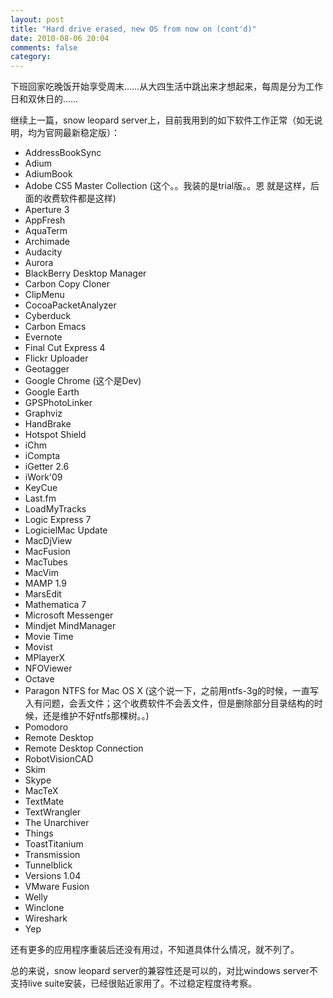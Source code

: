 ```yaml
---
layout: post
title: "Hard drive erased, new OS from now on (cont'd)"
date: 2010-08-06 20:04
comments: false
category: 
---
```

    

下班回家吃晚饭开始享受周末……从大四生活中跳出来才想起来，每周是分为工作日和双休日的……

继续上一篇，snow leopard server上，目前我用到的如下软件工作正常（如无说明，均为官网最新稳定版）：

  * AddressBookSync  
  * Adium  
  * AdiumBook  
  * Adobe CS5 Master Collection (这个。。我装的是trial版。。恩 就是这样，后面的收费软件都是这样)  
  * Aperture 3  
  * AppFresh  
  * AquaTerm  
  * Archimade  
  * Audacity  
  * Aurora  
  * BlackBerry Desktop Manager  
  * Carbon Copy Cloner  
  * ClipMenu  
  * CocoaPacketAnalyzer  
  * Cyberduck  
  * Carbon Emacs  
  * Evernote  
  * Final Cut Express 4  
  * Flickr Uploader  
  * Geotagger  
  * Google Chrome (这个是Dev)  
  * Google Earth  
  * GPSPhotoLinker  
  * Graphviz  
  * HandBrake  
  * Hotspot Shield  
  * iChm  
  * iCompta  
  * iGetter 2.6  
  * iWork'09  
  * KeyCue  
  * Last.fm  
  * LoadMyTracks  
  * Logic Express 7  
  * LogicielMac Update  
  * MacDjView  
  * MacFusion  
  * MacTubes  
  * MacVim  
  * MAMP 1.9  
  * MarsEdit  
  * Mathematica 7  
  * Microsoft Messenger  
  * Mindjet MindManager  
  * Movie Time  
  * Movist  
  * MPlayerX  
  * NFOViewer  
  * Octave  
  * Paragon NTFS for Mac OS X (这个说一下，之前用ntfs-3g的时候，一直写入有问题，会丢文件；这个收费软件不会丢文件，但是删除部分目录结构的时候，还是维护不好ntfs那棵树。。)  
  * Pomodoro  
  * Remote Desktop  
  * Remote Desktop Connection  
  * RobotVisionCAD  
  * Skim  
  * Skype  
  * MacTeX  
  * TextMate  
  * TextWrangler  
  * The Unarchiver  
  * Things  
  * ToastTitanium  
  * Transmission  
  * Tunnelblick  
  * Versions 1.04  
  * VMware Fusion  
  * Welly  
  * Winclone  
  * Wireshark  
  * Yep

还有更多的应用程序重装后还没有用过，不知道具体什么情况，就不列了。

总的来说，snow leopard server的兼容性还是可以的，对比windows server不支持live suite安装，已经很贴近家用了。不过稳定程度待考察。
